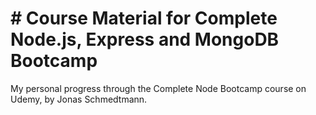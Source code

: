 # # Course Material for Complete Node.js, Express and MongoDB Bootcamp

My personal progress through the Complete Node Bootcamp course on Udemy, by Jonas Schmedtmann.
